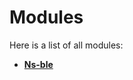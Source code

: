 
# Modules


Here is a list of all modules:


* [**Ns-ble**](group__ns-ble.md) 
    














































